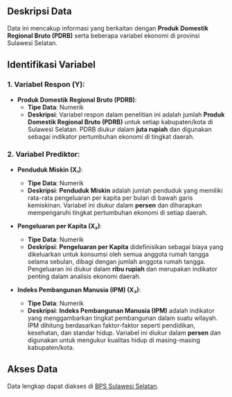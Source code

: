 ## Deskripsi Data
Data ini mencakup informasi yang berkaitan dengan **Produk Domestik Regional Bruto (PDRB)** serta beberapa variabel ekonomi di provinsi Sulawesi Selatan.

## Identifikasi Variabel

### 1. **Variabel Respon (Y):**
   - **Produk Domestik Regional Bruto (PDRB)**:
     - **Tipe Data**: Numerik  
     - **Deskripsi**: Variabel respon dalam penelitian ini adalah jumlah **Produk Domestik Regional Bruto (PDRB)** untuk setiap kabupaten/kota di Sulawesi Selatan. PDRB diukur dalam **juta rupiah** dan digunakan sebagai indikator pertumbuhan ekonomi di tingkat daerah.

### 2. **Variabel Prediktor:**
   - **Penduduk Miskin (X₁)**:
     - **Tipe Data**: Numerik  
     - **Deskripsi**: **Penduduk Miskin** adalah jumlah penduduk yang memiliki rata-rata pengeluaran per kapita per bulan di bawah garis kemiskinan. Variabel ini diukur dalam **persen** dan diharapkan mempengaruhi tingkat pertumbuhan ekonomi di setiap daerah.
   
   - **Pengeluaran per Kapita (X₂)**:
     - **Tipe Data**: Numerik  
     - **Deskripsi**: **Pengeluaran per Kapita** didefinisikan sebagai biaya yang dikeluarkan untuk konsumsi oleh semua anggota rumah tangga selama sebulan, dibagi dengan jumlah anggota rumah tangga. Pengeluaran ini diukur dalam **ribu rupiah** dan merupakan indikator penting dalam analisis ekonomi daerah.
   
   - **Indeks Pembangunan Manusia (IPM) (X₃)**:
     - **Tipe Data**: Numerik  
     - **Deskripsi**: **Indeks Pembangunan Manusia (IPM)** adalah indikator yang menggambarkan tingkat pembangunan dalam suatu wilayah. IPM dihitung berdasarkan faktor-faktor seperti pendidikan, kesehatan, dan standar hidup. Variabel ini diukur dalam **persen** dan digunakan untuk mengukur kualitas hidup di masing-masing kabupaten/kota.

## Akses Data
Data lengkap dapat diakses di [BPS Sulawesi Selatan](https://sulsel.bps.go.id).
